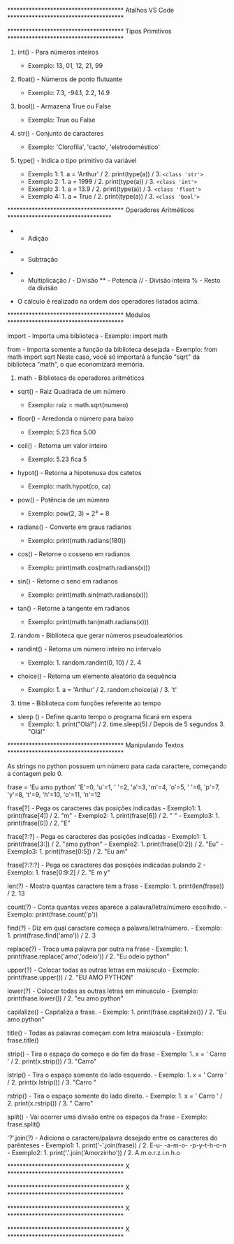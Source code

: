 ************************************** Atalhos VS Code **************************************



************************************** Tipos Primitivos **************************************


1. int() - Para números inteiros
     - Exemplo: 13, 01, 12, 21, 99

2. float() - Números de ponto flutuante
     - Exemplo: 7.3, -94.1, 2.2, 14.9

3. bool() - Armazena True ou False
     - Exemplo: True ou False

4. str() - Conjunto de caracteres
     - Exemplo: 'Clorofila', 'cacto', 'eletrodoméstico'

5. type() - Indica o tipo primitivo da variável
     - Exemplo 1: 1. a = 'Arthur' / 2. print(type(a)) / 3. `<class 'str'>`
     - Exemplo 2: 1. a = 1999 / 2. print(type(a)) / 3. `<class 'int'>`
     - Exemplo 3: 1. a = 13.9 / 2. print(type(a)) / 3. `<class 'float'>`
     - Exemplo 4: 1. a = True / 2. print(type(a)) / 3. `<class 'bool'>`


************************************** Operadores Aritméticos **********************************


+  - Adição
-  - Subtração
*  - Multiplicação
/  - Divisão
** - Potencia
// - Divisão inteira
%  - Resto da divisão

- O cálculo é realizado na ordem dos operadores listados acima.


************************************** Módulos **************************************


import - Importa uma biblioteca
     - Exemplo: import math

from - Importa somente a função da biblioteca desejada
     - Exemplo: from math import sqrt
 Neste caso, você só importará a função "sqrt" da biblioteca "math", o que economizará memória.


1. math - Biblioteca de operadores aritméticos


- sqrt() - Raiz Quadrada de um número
     - Exemplo: raiz = math.sqrt(numero)

- floor() - Arredonda o número para baixo
     - Exemplo: 5.23 fica 5.00

- ceil() - Retorna um valor inteiro
     - Exemplo: 5.23 fica 5

- hypot() - Retorna a hipotenusa dos catetos
     - Exemplo: math.hypot(co, ca)

- pow() - Potência de um número
     - Exemplo: pow(2, 3) = 2³ = 8

- radians() - Converte em graus radianos
     - Exemplo: print(math.radians(180))

- cos() - Retorne o cosseno em radianos
     - Exemplo: print(math.cos(math.radians(x)))

- sin() - Retorne o seno em radianos
     - Exemplo: print(math.sin(math.radians(x)))

- tan() - Retorne a tangente em radianos
     - Exemplo: print(math.tan(math.radians(x)))


2. random - Biblioteca que gerar números pseudoaleatórios


- randint() - Retorna um número inteiro no intervalo
     - Exemplo: 1. random.randint(0, 10) / 2. 4

- choice()  - Retorna um elemento aleatório da sequência
     - Exemplo: 1. a = 'Arthur' / 2. random.choice(a) / 3. 't'


3. time - Biblioteca com funções referente ao tempo


- sleep () - Define quanto tempo o programa ficará em espera
     - Exemplo: 1. print("Olá!") / 2. time.sleep(5) / Depois de 5 segundos 3. "Olá!"

************************************** Manipulando Textos **************************************


As strings no python possuem um número para cada caractere, começando a contagem pelo 0.

frase = 'Eu amo python'
'E'=0, 'u'=1, ' '=2, 'a'=3, 'm'=4, 'o'=5, ' '=6, 'p'=7, 'y'=8, 't'=9, 'h'=10, 'o'=11, 'n'=12

frase[?] - Pega os caracteres das posições indicadas
     - Exemplo1: 1. print(frase[4]) / 2. "m"
     - Exemplo2: 1. print(frase[6]) / 2. " "
     - Exemplo3: 1. print(frase[0]) / 2. "E"

frase[?:?] - Pega os caracteres das posições indicadas
     - Exemplo1: 1. print(frase[3:]) / 2. "amo python"
     - Exemplo2: 1. print(frase[0:2]) / 2. "Eu"
     - Exemplo3: 1. print(frase[0:5]) / 2. "Eu am"

frase[?:?:?] - Pega os caracteres das posições indicadas pulando 2
     - Exemplo: 1. frase[0:9:2] / 2. "E m y"

len(?) - Mostra quantas caractere tem a frase
     - Exemplo: 1. print(len(frase)) / 2. 13

count(?) - Conta quantas vezes aparece a palavra/letra/número escolhido.
     - Exemplo: print(frase.count('p'))

find(?) - Diz em qual caractere começa a palavra/letra/número.
     - Exemplo: 1. print(frase.find('amo')) / 2. 3

replace(?) - Troca uma palavra por outra na frase
     - Exemplo: 1. print(frase.replace('amo','odeio')) / 2. "Eu odeio python"

upper(?) - Colocar todas as outras letras em maiúsculo
     - Exemplo: print(frase.upper()) / 2. "EU AMO PYTHON"

lower(?) - Colocar todas as outras letras em minusculo
     - Exemplo: print(frase.lower()) / 2. "eu amo python"

capilalize() - Capitaliza a frase.
     - Exemplo: 1. print(frase.capitalize()) / 2. "Eu amo python"

title() - Todas as palavras começam com letra maiúscula
     - Exemplo: frase.title()

strip() - Tira o espaço do começo e do fim da frase
     - Exemplo: 1. x = '    Carro     ' / 2. print(x.strip()) / 3. "Carro"

lstrip() - Tira o espaço somente do lado esquerdo.
     - Exemplo: 1. x = '    Carro     ' / 2. print(x.lstrip()) / 3. "Carro     "

rstrip() - Tira o espaço somente do lado direito.
     - Exemplo: 1. x = '    Carro     ' / 2. print(x.rstrip()) / 3. "    Carro"

split() - Vai ocorrer uma divisão entre os espaços da frase
     - Exemplo: frase.split()

'?'.join(?) - Adiciona o caractere/palavra desejado entre os caracteres do parênteses
     - Exemplo1: 1. print('-'.join(frase)) / 2. E-u- -a-m-o- -p-y-t-h-o-n
     - Exemplo2: 1. print('.'.join('Amorzinho')) / 2. A.m.o.r.z.i.n.h.o

************************************** X **************************************



************************************** X **************************************



************************************** X **************************************



************************************** X **************************************
